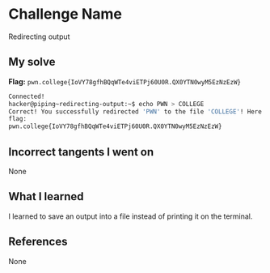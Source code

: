 # Challenge Name
Redirecting output

## My solve
**Flag:** `pwn.college{IoVY78gfhBQqWTe4viETPj60U0R.QX0YTN0wyM5EzNzEzW}`


```bash
Connected!
hacker@piping~redirecting-output:~$ echo PWN > COLLEGE
Correct! You successfully redirected 'PWN' to the file 'COLLEGE'! Here is your 
flag:
pwn.college{IoVY78gfhBQqWTe4viETPj60U0R.QX0YTN0wyM5EzNzEzW}
```

## Incorrect tangents I went on
None

## What I learned
I learned to save an output into a file instead of printing it on the terminal.

## References 
None
